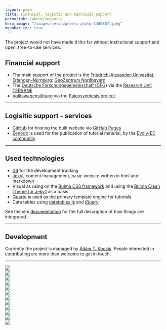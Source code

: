 ```yaml
---
layout: page
title: Financial, logistic and technical support 
permalink: /about/support/
hero_image: "/images/heros/pexels-photo-1480807.jpeg"
menubar_toc: true
---
```


The project would not have made it this far without institutional support and open, free-to-use services.

## Financial support 

- The main support of the project is the [Friedrich-Alexander-Univesität, Erlangen-Nürnberg](https://www.fau.eu/): [GeoZentrum Nordbayern](https://www.gzn.nat.fau.eu/)
- The [Deutsche Forschungsgemeinschaft (DFG)](https://www.dfg.de/en) via the [Research Unit TERSANE](https://cnidaria.nat.uni-erlangen.de/wp/)
- [Volkswagenstiftung](https://www.volkswagenstiftung.de/de) via the [Paleosynthesis project](https://www.paleosynthesis.nat.fau.de/index.php/apw-about-us/)


* * *

## Logisitic support - services

- [GitHub](https://github.com/) for hosting the built website via [GitHub Pages](https://pages.github.com/)
- [Zenodo](https://zenodo.org/) is used for the publication of tutorial material, by the [Evolv-ED community](https://zenodo.org/communities/evolv-ed)

* * *

## Used technologies

- [Git](https://git-scm.com/) for the development tracking
- [Jekyll](https://jekyllrb.com/) content management, basic website written in html and markdown
- Visual as using on the [Bulma CSS framework](https://bulma.io/) and using the [Bulma Clean Theme for Jekyll](https://github.com/chrisrhymes/bulma-clean-theme) as a basis.
- [Quarto](https://quarto.org/) is used as the primary template engine for tutorials
- Data tables using [datatables.js](https://datatables.net/) and [jQuery](https://jquery.com/)

See the site [documentation]({{site.url}}{{site.baseurl}}/docs/) for the full description of how things are integrated.

* * *


## Development 

Currently the project is managed by [Ádám T. Kocsis](). People interested in contributing are more than welcome to get in touch. 

* * *

<div class="grid is-col-min-5">
<div class="cell support"> <a href="https://www.fau.eu/"><img src="{{site.url}}{{site.baseurl}}/images/logos/support/FAU.svg"></a> </div>
<div class="cell support"> <a href="https://www.gzn.nat.fau.eu/"><img src="{{site.url}}{{site.baseurl}}/images/logos/support/GeoZentrum.svg"></a> </div>
<div class="cell support"> <a href="https://www.dfg.de/en"><img src="{{site.url}}{{site.baseurl}}/images/logos/support/dfg.png"></a> </div>
<div class="cell support"> <a href="https://cnidaria.nat.uni-erlangen.de/wp/"><img src="{{site.url}}{{site.baseurl}}/images/logos/support/tersane1.png"></a> </div>
<div class="cell support"> <a href="https://www.volkswagenstiftung.de/de"><img src="{{site.url}}{{site.baseurl}}/images/logos/support/volkswagenstiftung.png"></a> </div>
<div class="cell support"> <a href="https://www.paleosynthesis.nat.fau.de/index.php/apw-about-us/"><img src="{{site.url}}{{site.baseurl}}/images/logos/support/paleosynthesis.png"></a> </div>
<div class="cell support"> <a href="https://github.com/"><img src="{{site.url}}{{site.baseurl}}/images/logos/support/github.svg"></a> </div>
<div class="cell support"> <a href="https://zenodo.org/"><img src="{{site.url}}{{site.baseurl}}/images/logos/support/zenodo.png"></a> </div>
<div class="cell support"> <a href="https://jekyllrb.com/"><img src="{{site.url}}{{site.baseurl}}/images/logos/software/Jekyll_(software)_Logo.png"></a> </div>
<div class="cell support"> <a href="https://bulma.io/"><img src="{{site.url}}{{site.baseurl}}/images/logos/support/bulma-logo.png"></a> </div>
<div class="cell support"> <a href="https://quarto.org/"><img src="{{site.url}}{{site.baseurl}}/images/logos/software/quarto.png"></a> </div>
<div class="cell support"> <a href="https://datatables.net/"><img src="{{site.url}}{{site.baseurl}}/images/logos/support/datatables.png"></a> </div>
</div>



